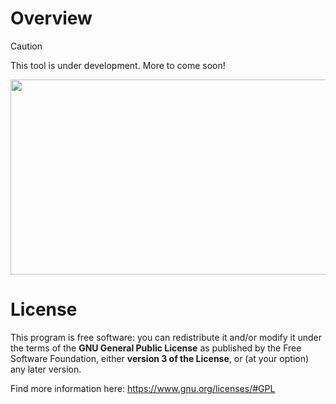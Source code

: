 # Overview

> [!CAUTION]
> This tool is under development. More to come soon!

<div class="illustrations">
    <a href="{{ ASSET static/heimdall/screenshot.webp }}" target="_blank">
        <img src="{{ ASSET static/heimdall/screenshot.webp }}" width="531" height="312" alt=""/>
    </a>
</div>

# License

This program is free software: you can redistribute it and/or modify it under the terms of the **GNU General Public License** as published by the Free Software Foundation, either **version 3 of the License**, or (at your option) any later version.

Find more information here: https://www.gnu.org/licenses/#GPL
